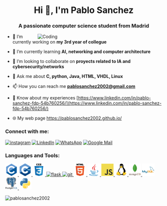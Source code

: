 <!---[![MasterHead]("url")](https://rishavchanda.io)-->
<h1 align="center">Hi 👋, I'm Pablo Sanchez</h1>
<h3 align="center">A passionate computer science student from Madrid</h3>
<img align="right" alt="Coding" width="400" src="https://i.kym-cdn.com/photos/images/newsfeed/000/538/716/7f5.gif">

- 🔭 I’m currently working on **my 3rd year of collegue**

- 🌱 I’m currently learning **AI, networking and computer architecture**

- 🙌 I’m looking to collaborate on **proyects related to IA and cybersecurity/networks**

- 💬 Ask me about **C, python, Java, HTML, VHDL, Linux**

- 📫 How you can reach me **pablosanchez2002@gmail.com**

- 📄 Know about my experiences [https://www.linkedin.com/in/pablo-sanchez-fdp-54b760256/](https://www.linkedin.com/in/pablo-sanchez-fdp-54b760256/)

- 🌐 My web page https://pablosanchez2002.github.io/

<h3 align="left">Connect with me:</h3>
<p align="left"> <a href="https://www.instagram.com/pablos_fp45/" target="blank"><img src="static/inst.png" alt="instagram  " width="40" height="40"/></a>
<a href="https://www.linkedin.com/in/pablo-sanchez-fdp-54b760256/" target="blank"><img src="static/link.png" alt="LinkedIn  " width="40" height="40"/></a>
<a href="https://wa.me/+34644693637" target="blank"><img src="static/was.png" alt="WhatsApp  " width="40" height="40"/></a>
<a href="Mailto:pablosanchez2002@gmail.com" target="blank"><img src="static/mail.png" alt="Google Mail  " width="40" height="40"/></a> </p>
<p align="left">
</p>

<h3 align="left">Languages and Tools:</h3>
<p align="left"> <a href="https://www.cprogramming.com/" target="_blank" rel="noreferrer"> <img src="https://raw.githubusercontent.com/devicons/devicon/master/icons/c/c-original.svg" alt="c" width="40" height="40"/> </a> <a href="https://www.w3schools.com/cpp/" target="_blank" rel="noreferrer"> <img src="https://raw.githubusercontent.com/devicons/devicon/master/icons/cplusplus/cplusplus-original.svg" alt="cplusplus" width="40" height="40"/> </a> <a href="https://www.w3schools.com/css/" target="_blank" rel="noreferrer"> <img src="https://raw.githubusercontent.com/devicons/devicon/master/icons/css3/css3-original-wordmark.svg" alt="css3" width="40" height="40"/> </a> <a href="https://flask.palletsprojects.com/" target="_blank" rel="noreferrer"> <img src="https://www.vectorlogo.zone/logos/pocoo_flask/pocoo_flask-icon.svg" alt="flask" width="40" height="40"/> </a> <a href="https://git-scm.com/" target="_blank" rel="noreferrer"> <img src="https://www.vectorlogo.zone/logos/git-scm/git-scm-icon.svg" alt="git" width="40" height="40"/> </a> <a href="https://www.w3.org/html/" target="_blank" rel="noreferrer"> <img src="https://raw.githubusercontent.com/devicons/devicon/master/icons/html5/html5-original-wordmark.svg" alt="html5" width="40" height="40"/> </a> <a href="https://www.java.com" target="_blank" rel="noreferrer"> <img src="https://raw.githubusercontent.com/devicons/devicon/master/icons/java/java-original.svg" alt="java" width="40" height="40"/> </a> <a href="https://developer.mozilla.org/en-US/docs/Web/JavaScript" target="_blank" rel="noreferrer"> <img src="https://raw.githubusercontent.com/devicons/devicon/master/icons/javascript/javascript-original.svg" alt="javascript" width="40" height="40"/> </a> <a href="https://www.linux.org/" target="_blank" rel="noreferrer"> <img src="https://raw.githubusercontent.com/devicons/devicon/master/icons/linux/linux-original.svg" alt="linux" width="40" height="40"/> </a> <a href="https://www.mongodb.com/" target="_blank" rel="noreferrer"> <img src="https://raw.githubusercontent.com/devicons/devicon/master/icons/mongodb/mongodb-original-wordmark.svg" alt="mongodb" width="40" height="40"/> </a> <a href="https://www.mysql.com/" target="_blank" rel="noreferrer"> <img src="https://raw.githubusercontent.com/devicons/devicon/master/icons/mysql/mysql-original-wordmark.svg" alt="mysql" width="40" height="40"/> </a> <a href="https://www.postgresql.org" target="_blank" rel="noreferrer"> <img src="https://raw.githubusercontent.com/devicons/devicon/master/icons/postgresql/postgresql-original-wordmark.svg" alt="postgresql" width="40" height="40"/> </a> <a href="https://www.python.org" target="_blank" rel="noreferrer"> <img src="https://raw.githubusercontent.com/devicons/devicon/master/icons/python/python-original.svg" alt="python" width="40" height="40"/> </a> </p>

<p><img align="center" src="https://github-readme-stats.vercel.app/api/top-langs?username=pablosanchez2002&show_icons=true&locale=en&layout=compact" alt="pablosanchez2002" /></p>
